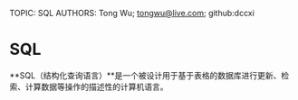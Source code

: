 TOPIC: SQL
AUTHORS: Tong Wu; tongwu@live.com; github:dccxi

# SQL

**SQL（结构化查询语言）**是一个被设计用于基于表格的数据库进行更新、检索、计算数据等操作的描述性的计算机语言。
